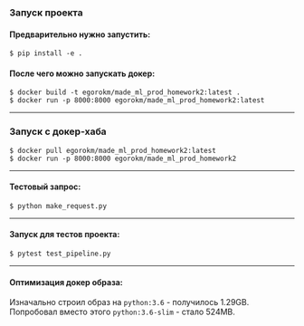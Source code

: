 ### Запуск проекта
#### Предварительно нужно запустить:
```shell script
$ pip install -e .
```
#### После чего можно запускать докер:
```shell script
$ docker build -t egorokm/made_ml_prod_homework2:latest . 
$ docker run -p 8000:8000 egorokm/made_ml_prod_homework2:latest
```
----------
### Запуск с докер-хаба
```shell script
$ docker pull egorokm/made_ml_prod_homework2:latest
$ docker run -p 8000:8000 egorokm/made_ml_prod_homework2
```
----------
#### Тестовый запрос:
```shell script
$ python make_request.py
```
----------
#### Запуск для тестов проекта:
```shell script
$ pytest test_pipeline.py
```
----------
#### Оптимизация докер образа:
Изначально строил образ на `python:3.6` - получилось 1.29GB. Попробовал вместо этого `python:3.6-slim` - стало 524MB.